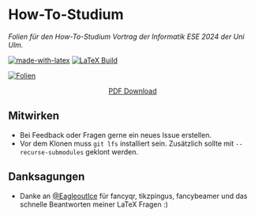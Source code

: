 # How-To-Studium
_Folien für den How-To-Studium Vortrag der Informatik ESE 2024 der Uni Ulm._

[![made-with-latex](https://img.shields.io/badge/Made%20with-LaTeX-1f425f.svg)](https://www.latex-project.org/) [![LaTeX Build](https://github.com/FIN-Uni-Ulm/how-to-studium/actions/workflows/compile.yaml/badge.svg)](https://github.com/FIN-Uni-Ulm/how-to-studium/actions/workflows/compile.yaml) 

[![Folien](https://media.githubusercontent.com/media/FIN-Uni-Ulm/how-to-studium/refs/heads/build/out/slides_main_preview.png)](https://media.githubusercontent.com/media/FIN-Uni-Ulm/how-to-studium/refs/heads/build/out/slides_main.pdf)
<div align="center">

[PDF Download](https://media.githubusercontent.com/media/FIN-Uni-Ulm/how-to-studium/refs/heads/build/out/slides_main.pdf)

</div>

## Mitwirken
- Bei Feedback oder Fragen gerne ein neues Issue erstellen. 
- Vor dem Klonen muss ``git lfs`` installiert sein. Zusätzlich sollte mit ``--recurse-submodules`` geklont werden. 

## Danksagungen
- Danke an [@EagleoutIce](https://github.com/EagleoutIce) für fancyqr, tikzpingus, fancybeamer und das schnelle Beantworten meiner LaTeX Fragen :) 